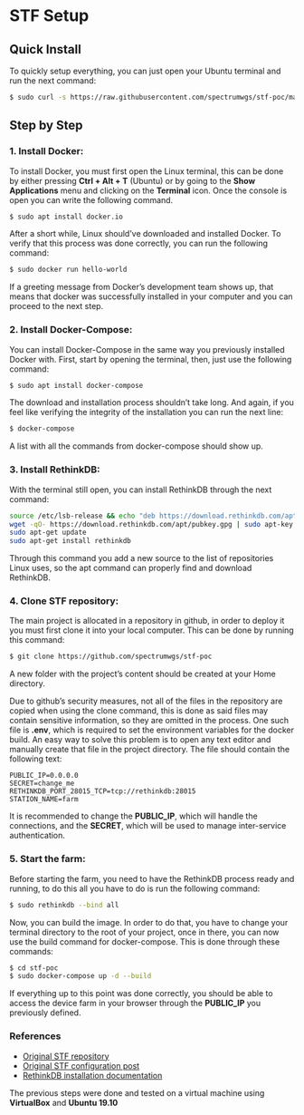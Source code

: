 # STF Setup

## Quick Install

To quickly setup everything, you can just open your Ubuntu terminal and run the next command:

```sh
$ sudo curl -s https://raw.githubusercontent.com/spectrumwgs/stf-poc/master/farm_setup.sh | bash -s --
```

## Step by Step

### 1. Install Docker:

To install Docker, you must first open the Linux terminal, this can be done by either pressing **Ctrl + Alt + T** (Ubuntu) or by going to the **Show Applications** menu and clicking on the **Terminal** icon. Once the console is open you can write the following command.

```sh
$ sudo apt install docker.io
```

After a short while, Linux should’ve downloaded and installed Docker. To verify that this process was done correctly, you can run the following command:

```sh
$ sudo docker run hello-world
```

If a greeting message from Docker’s development team shows up, that means that docker was successfully installed in your computer and you can proceed to the next step.

### 2. Install Docker-Compose:

You can install Docker-Compose in the same way you previously installed Docker with. First, start by opening the terminal, then, just use the following command:

```sh
$ sudo apt install docker-compose
```

The download and installation process shouldn’t take long. And again, if you feel like verifying the integrity of the installation you can run the next line:

```sh
$ docker-compose
```

A list with all the commands from docker-compose should show up.

### 3. Install RethinkDB:

With the terminal still open, you can install RethinkDB through the next command:

```sh
source /etc/lsb-release && echo "deb https://download.rethinkdb.com/apt $DISTRIB_CODENAME main" | sudo tee /etc/apt/sources.list.d/rethinkdb.list
wget -qO- https://download.rethinkdb.com/apt/pubkey.gpg | sudo apt-key add -
sudo apt-get update
sudo apt-get install rethinkdb
```

Through this command you add a new source to the list of repositories Linux uses, so the apt command can properly find and download RethinkDB.

### 4. Clone STF repository:

The main project is allocated in a repository in github, in order to deploy it you must first clone it into your local computer. This can be done by running this command:

```sh
$ git clone https://github.com/spectrumwgs/stf-poc
```

A new folder with the project’s content should be created at your Home directory. 

Due to github’s security measures, not all of the files in the repository are copied when using the clone command, this is done as said files may contain sensitive information, so they are omitted in the process. One such file is **.env**, which is required to set the environment variables for the docker build. An easy way to solve this problem is to open any text editor and manually create that file in the project directory. The file should contain the following text:

```
PUBLIC_IP=0.0.0.0
SECRET=change_me
RETHINKDB_PORT_28015_TCP=tcp://rethinkdb:28015
STATION_NAME=farm
```

It is recommended to change the **PUBLIC_IP**, which will handle the connections, and the **SECRET**, which will be used to manage inter-service authentication.

### 5. Start the farm:

Before starting the farm, you need to have the RethinkDB process ready and running, to do this all you have to do is run the following command:

```sh
$ sudo rethinkdb --bind all
```

Now, you can build the image. In order to do that, you have to change your terminal directory to the root of your project, once in there, you can now use the build command for docker-compose. This is done through these commands:

```sh
$ cd stf-poc
$ sudo docker-compose up -d --build
```

If everything up to this point was done correctly, you should be able to access the device farm in your browser through the **PUBLIC_IP** you previously defined.

### References
  - [Original STF repository][Repo]
  - [Original STF configuration post][Post]
  - [RethinkDB installation documentation][ReDB]

The previous steps were done and tested on a virtual machine using **VirtualBox** and **Ubuntu 19.10**

[Repo]: <https://github.com/nikosch86/stf-poc>
[Post]: <https://medium.com/@nikosch86/getting-started-with-automated-in-house-testing-on-android-smartphones-using-stf-dafecee4a8ee>
[ReDB]: <https://rethinkdb.com/docs/install/ubuntu>
